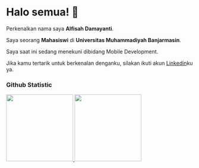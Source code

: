 # Halo semua! 👋

Perkenalkan nama saya **Alfisah Damayanti**.<br>

Saya seorang **Mahasiswi** di **Universitas Muhammadiyah Banjarmasin**.<br>

Saya saat ini sedang menekuni dibidang Mobile Development.<br>

Jika kamu tertarik untuk berkenalan denganku, silakan ikuti akun [Linkedin]([https://www.linkedin.com/in/alfisah-damayanti/])ku ya.

### Github Statistic
<p align="left">
<a href="https://github.com/mequah">
  <img height="180em" src="https://github-readme-stats-eight-theta.vercel.app/api?username=penuliscode&show_icons=true&theme=algolia&include_all_commits=true&count_private=true"/>
  <img height="180em" src="https://github-readme-stats-eight-theta.vercel.app/api/top-langs/?username=penuliscode&layout=compact&layout=compact&theme=algolia"/>
</a>
</p>

